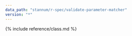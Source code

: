 ```yaml
---
data_path: "stannum/r-spec/validate-parameter-matcher"
version: "*"
---
```


{% include reference/class.md %}
